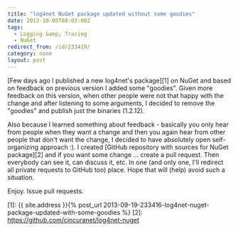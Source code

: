 ```yaml
---
title: "log4net NuGet package updated without some goodies"
date: 2013-10-05T08:03:00Z
tags:
  - Logging &amp; Tracing
  - NuGet
redirect_from: /id/233419/
category: none
layout: post
---
```

[Few days ago I published a new log4net's package][1] on NuGet and based on feedback on previous version I added some "goodies". Given more feedback on this version, when other people were not that happy with the change and after listening to some arguments, I decided to remove the "goodies" and publish just the binaries (1.2.12).

<!-- excerpt -->

Also because I learned something about feedback - basically you only hear from people when they want a change and then you again hear from other people that don't want the change, I decided to have absolutely open self-organizing approach :). I created [GitHub repository with sources for NuGet package][2] and if you want some change ... create a pull request. Then everybody can see it, can discuss it, etc. In one (and only one, I'll redirect all private requests to GitHub too) place. Hope that will (help) avoid such a situation.

Enjoy. Issue pull requests.

[1]: {{ site.address }}{% post_url 2013-09-19-233416-log4net-nuget-package-updated-with-some-goodies %}
[2]: https://github.com/cincuranet/log4net-nuget
